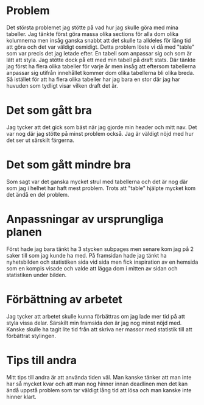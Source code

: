# Problem
Det största problemet jag stötte på vad hur jag skulle göra med mina tabeller. Jag tänkte först göra massa olika sections för alla dom olika kolumnerna men insåg ganska snabbt att det skulle ta alldeles för lång tid att göra och det var väldigt osmidigt. Detta problem löste vi då med "table" som var precis det jag letade efter. En tabell som anpassar sig och som är lätt att styla. Jag stötte dock på ett med min tabell på draft stats. Där tänkte jag först ha flera olika tabeller för varje år men insåg att eftersom tabellerna anpassar sig utifrån innehållet kommer dom olika tabellerna bli olika breda. Så istället för att ha flera olika tabeller har jag bara en stor där jag har huvuden som tydligt visar vilken draft det är. 
# Det som gått bra
Jag tycker att det gick som bäst när jag gjorde min header och mitt nav. Det var nog där jag stötte på minst problem också. Jag är väldigt nöjd med hur det ser ut särskilt färgerna. 
# Det som gått mindre bra
Som sagt var det ganska mycket strul med tabellerna och det är nog där som jag i helhet har haft mest problem. Trots att "table" hjälpte mycket kom det ändå en del problem.
# Anpassningar av ursprungliga planen
Först hade jag bara tänkt ha 3 stycken subpages men senare kom jag på 2 saker till som jag kunde ha med. 
På framsidan hade jag tänkt ha nyhetsbilden och statistiken sida vid sida men fick inspiration av en hemsida som en kompis visade och valde att lägga dom i mitten av sidan och statistiken under bilden. 
# Förbättning av arbetet
Jag tycker att arbetet skulle kunna förbättras om jag lade mer tid på att styla vissa delar. Särskilt min framsida den är jag nog minst nöjd med. Kanske skulle ha tagit lite tid från att skriva ner massor med statistik till att förbättrat stylingen.
# Tips till andra
Mitt tips till andra är att använda tiden väl. Man kanske tänker att man inte har så mycket kvar och att man nog hinner innan deadlinen men det kan ändå uppstå problem som tar väldigt lång tid att lösa och man kanske inte hinner klart. 